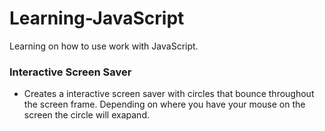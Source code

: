 # Learning-JavaScript
Learning on how to use work with JavaScript.
### Interactive Screen Saver
* Creates a interactive screen saver with circles that bounce throughout the screen frame. Depending on where you have your mouse on the screen the circle will exapand.
